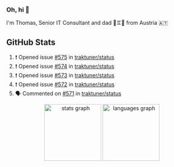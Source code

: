 ### Oh, hi 👋

I'm Thomas, Senior IT Consultant and dad 👶♊️👶 from Austria 🇦🇹

<!--
**traktuner/traktuner** is a ✨ _special_ ✨ repository because its `README.md` (this file) appears on your GitHub profile.

Here are some ideas to get you started:

- 🔭 I’m currently working on ...
- 🌱 I’m currently learning ...
- 👯 I’m looking to collaborate on ...
- 🤔 I’m looking for help with ...
- 💬 Ask me about ...
- 📫 How to reach me: ...
- 😄 Pronouns: ...
- ⚡ Fun fact: ...
-->

</div>

## GitHub Stats
<!--START_SECTION:activity-->
1. ❗ Opened issue [#575](https://github.com/traktuner/status/issues/575) in [traktuner/status](https://github.com/traktuner/status)
2. ❗ Opened issue [#574](https://github.com/traktuner/status/issues/574) in [traktuner/status](https://github.com/traktuner/status)
3. ❗ Opened issue [#573](https://github.com/traktuner/status/issues/573) in [traktuner/status](https://github.com/traktuner/status)
4. ❗ Opened issue [#572](https://github.com/traktuner/status/issues/572) in [traktuner/status](https://github.com/traktuner/status)
5. 🗣 Commented on [#571](https://github.com/traktuner/status/issues/571#issuecomment-2857483271) in [traktuner/status](https://github.com/traktuner/status)
<!--END_SECTION:activity-->

<div align="center">
  <img src="https://github-readme-stats.vercel.app/api?username=traktuner&hide_title=false&hide_rank=false&show_icons=true&include_all_commits=true&count_private=true&disable_animations=false&theme=dracula&locale=en&hide_border=false&order=1" height="150" alt="stats graph"  />
  <img src="https://github-readme-stats.vercel.app/api/top-langs?username=traktuner&locale=en&hide_title=false&layout=compact&card_width=320&langs_count=5&theme=dracula&hide_border=false&order=2" height="150" alt="languages graph"  />
</div>
